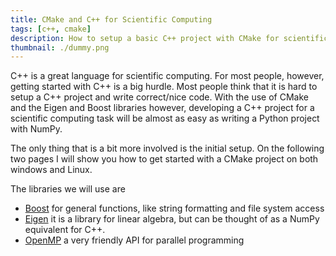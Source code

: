```yaml
---
title: CMake and C++ for Scientific Computing
tags: [c++, cmake]
description: How to setup a basic C++ project with CMake for scientific computing.
thumbnail: ./dummy.png
---
```


C++ is a great language for scientific computing. For most people, however, getting started with C++ is a big hurdle. Most people think that it is hard to setup a C++ project and write correct/nice code. With the use of CMake and the Eigen and Boost libraries however, developing a C++ project for a scientific computing task will be almost as easy as writing a Python project with NumPy.

The only thing that is a bit more involved is the initial setup. On the following two pages I will show you how to get started with a CMake project on both windows and Linux. 

The libraries we will use are

 * [Boost](https://www.boost.org/) for general functions, like string formatting and file system access
 * [Eigen](https://eigen.tuxfamily.org/index.php?title=Main_Page) it is a library for linear algebra, but can be thought of as a NumPy equivalent for C++.
 * [OpenMP](https://www.openmp.org/) a very friendly API for parallel programming

